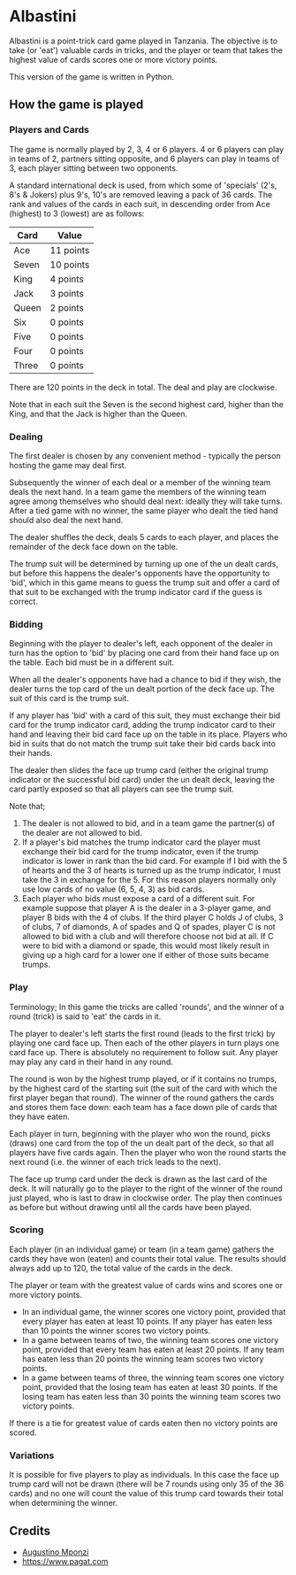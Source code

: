 # Albastini

Albastini is a point-trick card game played in Tanzania. The objective is to take (or 'eat') valuable cards in tricks, and the player or team that takes the highest value of cards scores one or more victory points.

This version of the game is written in Python.

## How the game is played

### Players and Cards

The game is normally played by 2, 3, 4 or 6 players. 4 or 6 players can play in teams of 2, partners sitting opposite, and 6 players can play in teams of 3, each player sitting between two opponents.

A standard international deck is used, from which some of 'specials' (2's, 8's & Jokers) plus 9's, 10's are removed leaving a pack of 36 cards. The rank and values of the cards in each suit, in descending order from Ace (highest) to 3 (lowest) are as follows:

|Card   | Value     |
|-------|-----------|
|Ace    | 11 points |
|Seven  | 10 points |
|King   |  4 points |
|Jack   |  3 points |
|Queen  |  2 points |
|Six    |  0 points |
|Five   |  0 points |
|Four   |  0 points |
|Three  |  0 points |

There are 120 points in the deck in total. The deal and play are clockwise.

Note that in each suit the Seven is the second highest card, higher than the King, and that the Jack is higher than the Queen.

### Dealing

The first dealer is chosen by any convenient method - typically the person hosting the game may deal first.

Subsequently the winner of each deal or a member of the winning team deals the next hand. In a team game the members of the winning team agree among themselves who should deal next: ideally they will take turns. After a tied game with no winner, the same player who dealt the tied hand should also deal the next hand.

The dealer shuffles the deck, deals 5 cards to each player, and places the remainder of the deck face down on the table.

The trump suit will be determined by turning up one of the un dealt cards, but before this happens the dealer's opponents have the opportunity to 'bid', which in this game means to guess the trump suit and offer a card of that suit to be exchanged with the trump indicator card if the guess is correct.

### Bidding

Beginning with the player to dealer's left, each opponent of the dealer in turn has the option to 'bid' by placing one card from their hand face up on the table. Each bid must be in a different suit.

When all the dealer's opponents have had a chance to bid if they wish, the dealer turns the top card of the un dealt portion of the deck face up. The suit of this card is the trump suit.

If any player has 'bid' with a card of this suit, they must exchange their bid card for the trump indicator card, adding the trump indicator card to their hand and leaving their bid card face up on the table in its place. Players who bid in suits that do not match the trump suit take their bid cards back into their hands.

The dealer then slides the face up trump card (either the original trump indicator or the successful bid card) under the un dealt deck, leaving the card partly exposed so that all players can see the trump suit.

Note that;

1. The dealer is not allowed to bid, and in a team game the partner(s) of the dealer are not allowed to bid.
2. If a player's bid matches the trump indicator card the player must exchange their bid card for the trump indicator, even if the trump indicator is lower in rank than the bid card. For example if I bid with the 5 of hearts and the 3 of hearts is turned up as the trump indicator, I must take the 3 in exchange for the 5. For this reason players normally only use low cards of no value (6, 5, 4, 3) as bid cards.
3. Each player who bids must expose a card of a different suit. For example suppose that player A is the dealer in a 3-player game, and player B bids with the 4 of clubs. If the third player C holds J of clubs, 3 of clubs, 7 of diamonds, A of spades and Q of spades, player C is not allowed to bid with a club and will therefore choose not bid at all. If C were to bid with a diamond or spade, this would most likely result in giving up a high card for a lower one if either of those suits became trumps.

### Play

Terminology; In this game the tricks are called 'rounds', and the winner of a round (trick) is said to 'eat' the cards in it.

The player to dealer's left starts the first round (leads to the first trick) by playing one card face up. Then each of the other players in turn plays one card face up. There is absolutely no requirement to follow suit. Any player may play any card in their hand in any round.

The round is won by the highest trump played, or if it contains no trumps, by the highest card of the starting suit (the suit of the card with which the first player began that round). The winner of the round gathers the cards and stores them face down: each team has a face down pile of cards that they have eaten.

Each player in turn, beginning with the player who won the round, picks (draws) one card from the top of the un dealt part of the deck, so that all players have five cards again. Then the player who won the round starts the next round (i.e. the winner of each trick leads to the next).

The face up trump card under the deck is drawn as the last card of the deck. It will naturally go to the player to the right of the winner of the round just played, who is last to draw in clockwise order. The play then continues as before but without drawing until all the cards have been played.

### Scoring

Each player (in an individual game) or team (in a team game) gathers the cards they have won (eaten) and counts their total value. The results should always add up to 120, the total value of the cards in the deck.

The player or team with the greatest value of cards wins and scores one or more victory points.

* In an individual game, the winner scores one victory point, provided that every player has eaten at least 10 points. If any player has eaten less than 10 points the winner scores two victory points.
* In a game between teams of two, the winning team scores one victory point, provided that every team has eaten at least 20 points. If any team has eaten less than 20 points the winning team scores two victory points.
* In a game between teams of three, the winning team scores one victory point, provided that the losing team has eaten at least 30 points. If the losing team has eaten less than 30 points the winning team scores two victory points.

If there is a tie for greatest value of cards eaten then no victory points are scored. 

### Variations

It is possible for five players to play as individuals. In this case the face up trump card will not be drawn (there will be 7 rounds using only 35 of the 36 cards) and no one will count the value of this trump card towards their total when determining the winner.

## Credits

* [Augustino Mponzi](https://www.kickstarter.com/projects/albastini-card-game/albastini-card-game)
* https://www.pagat.com